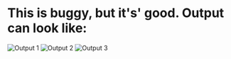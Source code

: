 # This is buggy, but it's' good. Output **can** look like:
![Output 1](https://pbs.twimg.com/media/DNZGiKdVAAEVnJI.jpg)
![Output 2](https://pbs.twimg.com/media/DNZGjfuUIAABsFr.jpg)
![Output 3](https://pbs.twimg.com/media/DNZGkP6V4AEV9_r.jpg)
